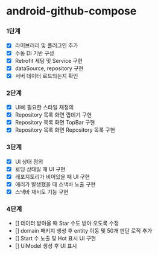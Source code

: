 # android-github-compose

### 1단계
- [x] 라이브러리 및 플러그인 추가
- [x] 수동 DI 기반 구성
- [x] Retrofit 세팅 및 Service 구현
- [x] dataSource, repository 구현
- [x] 서버 데이터 로드되는지 확인

### 2단계
- [x] UI에 필요한 스타일 재정의
- [x] Repository 목록 화면 껍데기 구현
- [x] Repository 목록 화면 TopBar 구현
- [x] Repository 목록 화면 Repository 목록 구현

### 3단계
- [x] UI 상태 정의
- [x] 로딩 상태일 때 UI 구현
- [x] 레포지토리가 비어있을 때 UI 구현
- [x] 에러가 발생했을 때 스낵바 노출 구현
- [x] 스낵바 재시도 기능 구현

### 4단계
- [] 데이터 받아올 때 Star 수도 받아 오도록 수정
- [] domain 패키지 생성 후 entity 이동 및 50개 판단 로직 추가
- [] Start 수 노출 및 Hot 표시 UI 구현
- [] UiModel 생성 후 UI 표시